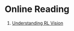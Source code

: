 # Online Reading

1. [Understanding RL Vision](https://distill.pub/2020/understanding-rl-vision/#dataset-examples)
